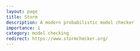 ```yaml
---
layout: page
title: Storm
description: A modern probabilistic model checker
importance: 1
category: model checking
redirect: https://www.stormchecker.org/
---
```

